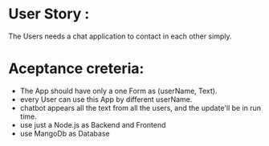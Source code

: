 
# User Story :
The Users needs a chat application to contact in each other simply.

# Aceptance creteria:
* The App should have only a one Form as (userName, Text).
* every User can use this App by different userName.
* chatbot appears all the text from all the users, and the update'll be in run time.
* use just a Node.js as Backend and Frontend
* use MangoDb as Database